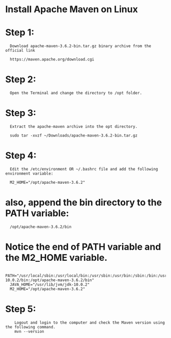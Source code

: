 # Install Apache Maven on Linux
# Step 1:

      Download apache-maven-3.6.2-bin.tar.gz binary archive from the official link

      https://maven.apache.org/download.cgi
      
# Step 2:

      Open the Terminal and change the directory to /opt folder.
     
# Step 3:
      Extract the apache-maven archive into the opt directory.

      sudo tar -xvzf ~/Downloads/apache-maven-3.6.2-bin.tar.gz
      
# Step 4:
      Edit the /etc/environment OR ~/.bashrc file and add the following environment variable:

      M2_HOME="/opt/apache-maven-3.6.2"

# also, append the bin directory to the PATH variable:
      /opt/apache-maven-3.6.2/bin

# Notice the end of PATH variable and the M2_HOME variable.

      PATH="/usr/local/sbin:/usr/local/bin:/usr/sbin:/usr/bin:/sbin:/bin:/usr/games:/usr/local/games:/usr/lib/jvm/jdk-10.0.2/bin:/opt/apache-maven-3.6.2/bin"
      JAVA_HOME="/usr/lib/jvm/jdk-10.0.2"
      M2_HOME="/opt/apache-maven-3.6.2"

# Step 5:
        Logout and login to the computer and check the Maven version using the following command.
        mvn --version
